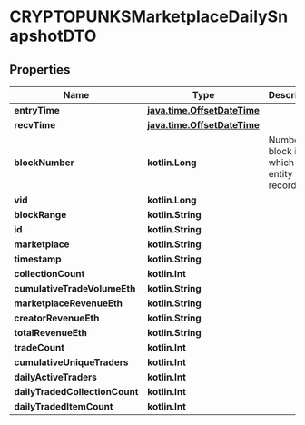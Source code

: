 
# CRYPTOPUNKSMarketplaceDailySnapshotDTO

## Properties
Name | Type | Description | Notes
------------ | ------------- | ------------- | -------------
**entryTime** | [**java.time.OffsetDateTime**](java.time.OffsetDateTime.md) |  |  [optional]
**recvTime** | [**java.time.OffsetDateTime**](java.time.OffsetDateTime.md) |  |  [optional]
**blockNumber** | **kotlin.Long** | Number of block in which entity was recorded. |  [optional]
**vid** | **kotlin.Long** |  |  [optional]
**blockRange** | **kotlin.String** |  |  [optional]
**id** | **kotlin.String** |  |  [optional]
**marketplace** | **kotlin.String** |  |  [optional]
**timestamp** | **kotlin.String** |  |  [optional]
**collectionCount** | **kotlin.Int** |  |  [optional]
**cumulativeTradeVolumeEth** | **kotlin.String** |  |  [optional]
**marketplaceRevenueEth** | **kotlin.String** |  |  [optional]
**creatorRevenueEth** | **kotlin.String** |  |  [optional]
**totalRevenueEth** | **kotlin.String** |  |  [optional]
**tradeCount** | **kotlin.Int** |  |  [optional]
**cumulativeUniqueTraders** | **kotlin.Int** |  |  [optional]
**dailyActiveTraders** | **kotlin.Int** |  |  [optional]
**dailyTradedCollectionCount** | **kotlin.Int** |  |  [optional]
**dailyTradedItemCount** | **kotlin.Int** |  |  [optional]



